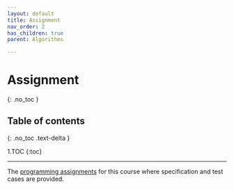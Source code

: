 ```yaml
---
layout: default
title: Assignment
nav_order: 2
has_children: true
parent: Algorithms

---
```

# Assignment
{: .no_toc }

## Table of contents
{: .no_toc .text-delta }

1.TOC
{:toc}

---

The [programming assignments](https://www.cs.princeton.edu/courses/archive/spring19/cos226/assignments.php) for this course where specification and test cases are provided.
